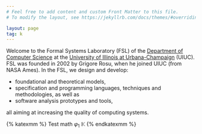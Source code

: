 ```yaml
---
# Feel free to add content and custom Front Matter to this file.
# To modify the layout, see https://jekyllrb.com/docs/themes/#overriding-theme-defaults

layout: page
tag: k
---
```


Welcome to the Formal Systems Laboratory (FSL) of the [Department of Computer
Science] at the [University of Illinois at Urbana-Champaign] (UIUC). FSL was
founded in 2002 by Grigore Rosu, when he joined UIUC (from NASA Ames). In the
FSL, we design and develop:

-   foundational and theoretical models,
-   specification and programming languages, techniques and methodologies,
    as well as
-   software analysis prototypes and tools,

all aiming at increasing the quality of computing systems. 

{% katexmm %}
Test math $\varphi_1$ $\mathbb{K}$
{% endkatexmm %}

[Department of Computer Science]: https://cs.illinois.edu
[University of Illinois at Urbana-Champaign]: https://illinois.edu

